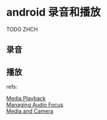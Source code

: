 # android 录音和播放

TODO ZHCH

## 录音

## 播放　





refs:  

[Media Playback](http://developer.android.com/guide/topics/media/mediaplayer.html)  
[Managing Audio Focus](http://developer.android.com/training/managing-audio/audio-focus.html)  
[Media and Camera](http://developer.android.com/guide/topics/media/index.html)
